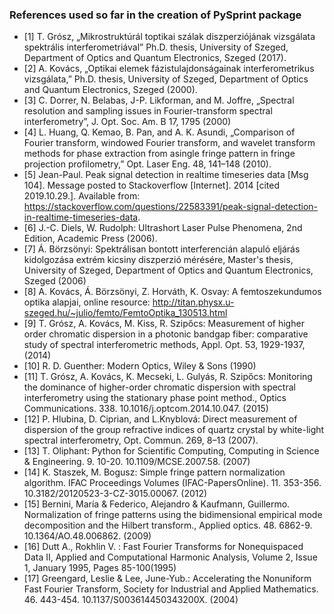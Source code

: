 ### References used so far in the creation of PySprint package

* [1] T. Grósz, „Mikrostruktúrál toptikai szálak diszperziójának vizsgálata spektrális interferometriával” Ph.D.  thesis,  University of Szeged, Department of Optics and Quantum Electronics, Szeged (2017).
* [2] A. Kovács, „Optikai elemek fázistulajdonságainak interferometrikus vizsgálata,” Ph.D.  thesis,  University of Szeged, Department of Optics and Quantum Electronics, Szeged (2000).
* [3] C. Dorrer, N. Belabas, J-P. Likforman, and M. Joffre, „Spectral resolution and sampling issues in Fourier-transform spectral interferometry”, J. Opt. Soc. Am. B 17, 1795 (2000)
* [4] L. Huang, Q. Kemao, B. Pan, and A. K. Asundi, „Comparison of Fourier transform, windowed  Fourier  transform,  and  wavelet  transform  methods  for  phase  extraction  from  asingle  fringe  pattern  in  fringe  projection  profilometry,”  Opt.  Laser  Eng. 48,  141–148 (2010).
* [5]  Jean-Paul. Peak signal detection in realtime timeseries data [Msg 104]. Message posted to Stackoverflow [Internet]. 2014 [cited 2019.10.29.]. 
	   Available from: https://stackoverflow.com/questions/22583391/peak-signal-detection-in-realtime-timeseries-data.
* [6] J.-C. Diels, W. Rudolph: Ultrashort Laser Pulse Phenomena, 2nd Edition, Academic Press (2006).
* [7] Á. Börzsönyi: Spektrálisan bontott interferencián alapuló eljárás kidolgozása extrém kicsiny diszperzió mérésére, Master's thesis,  University of Szeged, Department of Optics and Quantum Electronics, Szeged (2006)
* [8] A. Kovács, Á. Börzsönyi, Z. Horváth, K. Osvay: A femtoszekundumos optika alapjai, online resource: http://titan.physx.u-szeged.hu/~julio/femto/FemtoOptika_130513.html
* [9] T. Grósz, A. Kovács, M. Kiss, R. Szipőcs: Measurement of higher order chromatic dispersion in a photonic bandgap fiber: comparative study of spectral interferometric methods, Appl. Opt. 53, 1929-1937, (2014)
* [10] R. D. Guenther: Modern Optics, Wiley & Sons (1990)
* [11] T. Grósz, A. Kovács, K. Mecseki, L. Gulyás, R. Szipőcs: Monitoring the dominance of higher-order chromatic dispersion with spectral interferometry using the stationary phase point method., Optics Communications. 338. 10.1016/j.optcom.2014.10.047. (2015)
* [12] P.  Hlubina,  D.  Ciprian,  and  L.Knyblová: Direct measurement of dispersion of the group  refractive  indices  of  quartz  crystal  by  white-light  spectral  interferometry,  Opt. Commun. 269, 8–13 (2007).
* [13] T. Oliphant:  Python for Scientific Computing, Computing in Science & Engineering. 9. 10-20. 10.1109/MCSE.2007.58. (2007)
* [14] K. Staszek, M. Bogusz: Simple fringe pattern normalization algorithm. IFAC Proceedings Volumes (IFAC-PapersOnline). 11. 353-356. 10.3182/20120523-3-CZ-3015.00067.  (2012)
* [15] Bernini, María & Federico, Alejandro & Kaufmann, Guillermo. Normalization of fringe patterns using the bidimensional empirical mode decomposition and the Hilbert transform., Applied optics. 48. 6862-9. 10.1364/AO.48.006862. (2009)
* [16] Dutt A., Rokhlin V. : Fast Fourier Transforms for Nonequispaced Data II, Applied and Computational Harmonic Analysis, Volume 2, Issue 1, January 1995, Pages 85-100(1995)
* [17] Greengard, Leslie & Lee, June-Yub.: Accelerating the Nonuniform Fast Fourier Transform, Society for Industrial and Applied Mathematics. 46. 443-454. 10.1137/S003614450343200X. (2004)